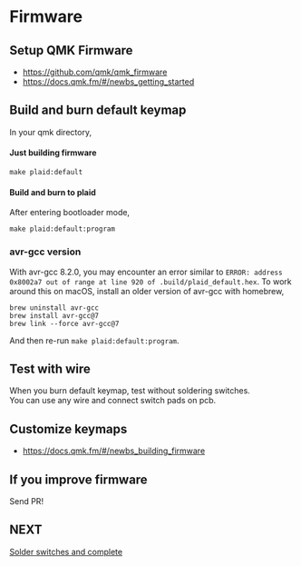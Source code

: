 # Firmware

## Setup QMK Firmware
- https://github.com/qmk/qmk_firmware
- https://docs.qmk.fm/#/newbs_getting_started

## Build and burn default keymap
In your qmk directory,

#### Just building firmware
```
make plaid:default
```

#### Build and burn to plaid
After entering bootloader mode,
```
make plaid:default:program
```

### avr-gcc version
With avr-gcc 8.2.0, you may encounter an error similar to `ERROR: address 0x8002a7 out of range at line 920 of .build/plaid_default.hex`. To work around this on macOS, install an older version of avr-gcc with homebrew,
```
brew uninstall avr-gcc
brew install avr-gcc@7
brew link --force avr-gcc@7
```
And then re-run `make plaid:default:program`.

## Test with wire
When you burn default keymap, test without soldering switches.   
You can use any wire and connect switch pads on pcb.

## Customize keymaps
- https://docs.qmk.fm/#/newbs_building_firmware

## If you improve firmware
Send PR!

## NEXT
[Solder switches and complete](./complete.md)
